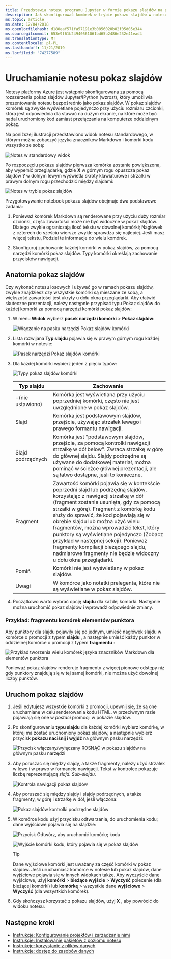 ```yaml
---
title: Przedstawia notesu programu Jupyter w formie pokazu slajdów na platformie Azure
description: Jak skonfigurować komórek w trybie pokazu slajdów w notesu programu Jupyter, a następnie prezentować pokaz slajdów, przy użyciu rozszerzenia ROŚNIE.
ms.topic: article
ms.date: 12/04/2018
ms.openlocfilehash: d180eaf571fa57191e3b0856020b02f05d05e344
ms.sourcegitcommit: 653e9f61b24940561061bd65b2486e232e41ead4
ms.translationtype: MT
ms.contentlocale: pl-PL
ms.lasthandoff: 11/21/2019
ms.locfileid: "74277589"
---
```

# <a name="run-a-notebook-slideshow"></a>Uruchamianie notesu pokaz slajdów

Notesy platformy Azure jest wstępnie skonfigurowana za pomocą rozszerzenia pokaz slajdów Jupyter/IPython (wzrost), który umożliwia prezentowanie notesu bezpośrednio jako pokaz slajdów. W pokaz slajdów komórek są zwykle wyświetlane pojedynczo przy użyciu rozmiaru czcionki, która jest odpowiednia dla stawać na dużym ekranie, na które może być nadal uruchomiony kod zamiast przełączania na komputerze oddzielnym pokaz.

Na poniższej ilustracji przedstawiono widok notesu standardowego, w którym można zobaczyć języka znaczników Markdown i komórki kodu wszystko ze sobą:

![Notes w standardowy widok](media/slideshow/slideshow-notebook-view.png)

Po rozpoczęciu pokazu slajdów pierwsza komórka zostanie powiększona, aby wypełnić przeglądarkę, gdzie **X** w górnym rogu opuszcza pokaz slajdów **?** w dolnym lewym wyświetla skróty klawiaturowe i strzałki w prawym dolnym rogu przechodzić między slajdami:

![Notes w trybie pokaz slajdów](media/slideshow/slideshow-slide-view.png)

Przygotowywanie notebook pokazu slajdów obejmuje dwa podstawowe zadania:

1. Ponieważ komórek Markdown są renderowane przy użyciu duży rozmiar czcionki, część zawartości może nie być widoczne w pokaz slajdów. Dlatego zwykle ograniczają ilość tekstu w dowolnej komórki; Nagłówek z czterech do sześciu wiersze zwykle sprawdza się najlepiej. Jeśli masz więcej tekstu, Podziel te informacje do wielu komórek.

2. Skonfiguruj zachowanie każdej komórki w pokaz slajdów, za pomocą narzędzi komórki pokaz slajdów. Typy komórki określają zachowanie przycisków nawigacji.

## <a name="the-anatomy-of-a-slideshow"></a>Anatomia pokaz slajdów

Czy wykonać notesu losowych i używać go w ramach pokazu slajdów, zwykle znajdziesz czy wszystkie komórki są mieszane ze sobą, a większość zawartości jest ukryty u dołu okna przeglądarki. Aby ułatwić skuteczne prezentacji, należy następnie przypisać typu Pokaz slajdów do każdej komórki za pomocą narzędzi komórki pokaz slajdów:

1. W menu **Widok** wybierz **pasek narzędzi komórki** > **Pokaz slajdów**:

    ![Włączanie na pasku narzędzi Pokaz slajdów komórki](media/slideshow/slideshow-view-cell-toolbar.png)

1. Lista rozwijana **Typ slajdu** pojawia się w prawym górnym rogu każdej komórki w notesie:

    ![Pasek narzędzi Pokaz slajdów komórki](media/slideshow/slideshow-cell-toolbar.png)

1. Dla każdej komórki wybierz jeden z pięciu typów:

    ![Typy pokaz slajdów komórki](media/slideshow/slideshow-cell-slide-types.png)

    | Typ slajdu | Zachowanie |
    | --- | --- |
    | -(nie ustawiono) | Komórka jest wyświetlana przy użyciu poprzedniej komórki, często nie jest uwzględnione w pokaz slajdów. |
    | Slajd | Komórka jest podstawowym slajdów, przejście, używając strzałek lewego i prawego formantu nawigacji. |
    | Slajd podrzędnych | Komórka jest "podstawowym slajdów, przejście, za pomocą kontrolki nawigacji strzałkę w dół below". Zwraca strzałkę w górę do głównej slajdu. Slajdy podrzędne są używane do dodatkowej materiał, można pominąć w ścieżce głównej prezentacji, ale są łatwo dostępne, jeśli to konieczne. |
    | Fragment | Zawartość komórki pojawia się w kontekście poprzedni slajd lub podrzędną slajdów, korzystając z nawigacji strzałkę w dół (fragment zostanie usunięta, gdy za pomocą strzałki w górę). Fragment z komórkę kodu służy do sprawić, że kod pojawiają się w obrębie slajdu lub można użyć wielu fragmentów, można wprowadzić tekst, który punktory są wyświetlane pojedynczo (Zobacz przykład w następnej sekcji). Ponieważ fragmenty kompilacji bieżącego slajdu, nadmiarowe fragmenty nie będzie widoczny u dołu okna przeglądarki. |
    | Pomiń | Komórki nie jest wyświetlany w pokaz slajdów. |
    | Uwagi | W komórce jako notatki prelegenta, które nie są wyświetlane w pokaz slajdów. |

1. Początkowo warto wybrać opcję **slajdu** dla każdej komórki. Następnie można uruchomić pokaz slajdów i wprowadź odpowiednie zmiany.

### <a name="example-fragment-cells-for-bullet-items"></a>Przykład: fragmentu komórek elementów punktora

Aby punktory dla slajdu pojawiły się po jednym, umieść nagłówek slajdu w komórce o promocji z typem **slajdu** , a następnie umieść każdy punktor w oddzielnej komórce o promocji z typem **fragmentu** :

![Przykład tworzenia wielu komórek języka znaczników Markdown dla elementów punktora](media/slideshow/slideshow-fragments.png)

Ponieważ pokaz slajdów renderuje fragmenty z więcej pionowe odstępy niż gdy punktory znajdują się w tej samej komórki, nie można użyć dowolnej liczby punktów.

## <a name="run-the-slideshow"></a>Uruchom pokaz slajdów

1. Jeśli edytujesz wszystkie komórki z promocji, upewnij się, że są one uruchamiane w celu renderowania kodu HTML. w przeciwnym razie pojawiają się one w *postaci* promocji w pokazie slajdów.

1. Po skonfigurowaniu **typu slajdu** dla każdej komórki wybierz komórkę, w której ma zostać uruchomiony pokaz slajdów, a następnie wybierz przycisk **pokazu naciśnij i wyjdź** na głównym pasku narzędzi:

    ![Przycisk włączany/wyłączany ROSNĄĆ w pokazu slajdów na głównym pasku narzędzi](media/slideshow/slideshow-start.png)

1. Aby poruszać się między slajdy, a także fragmenty, należy użyć strzałek w lewo i w prawo w formancie nawigacji. Tekst w kontrolce pokazuje liczbę reprezentującą *slajd. Sub-slajdu*.

    ![Kontrola nawigacji pokaz slajdów](media/slideshow/slideshow-navigation-control.png)

1. Aby poruszać się między slajdy i slajdy podrzędnych, a także fragmenty, w górę i strzałkę w dół, jeśli włączona:

    ![Pokaz slajdów kontrolki podrzędne slajdów](media/slideshow/slideshow-navigation-control-subslide.png)

1. W komórce kodu użyj przycisku odtwarzania, do uruchomienia kodu; dane wyjściowe pojawia się na slajdzie:

    ![Przycisk Odtwórz, aby uruchomić komórkę kodu](media/slideshow/slideshow-run-code-cell.png)

    ![Wyjście komórki kodu, który pojawia się w pokaz slajdów](media/slideshow/slideshow-run-code-cell-output.png)

    > [!Tip]
    > Dane wyjściowe komórki jest uważany za część komórki w pokaz slajdów. Jeśli uruchamiasz komórce w notesie lub pokaz slajdów, dane wyjściowe pojawia się w innych widokach także. Aby wyczyścić dane wyjściowe, użyj **komórki** > **bieżące wyjście** > **Wyczyść** polecenie (dla bieżącej komórki) lub **komórkę** > wszystkie dane **wyjściowe** > **Wyczyść** (dla wszystkich komórek).

1. Gdy skończysz korzystać z pokazu slajdów, użyj **X** , aby powrócić do widoku notesu.

## <a name="next-steps"></a>Następne kroki

- [Instrukcje: Konfigurowanie projektów i zarządzanie nimi](configure-manage-azure-notebooks-projects.md)
- [Instrukcje: Instalowanie pakietów z poziomu notesu](install-packages-jupyter-notebook.md)
- [Instrukcje: korzystanie z plików danych](work-with-project-data-files.md)
- [Instrukcje: dostęp do zasobów danych](access-data-resources-jupyter-notebooks.md)
